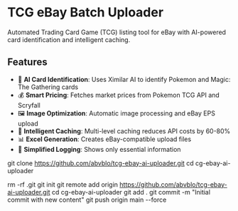 # TCG eBay Batch Uploader

Automated Trading Card Game (TCG) listing tool for eBay with AI-powered card identification and intelligent caching.

## Features

- 🤖 **AI Card Identification**: Uses Ximilar AI to identify Pokemon and Magic: The Gathering cards
- 💰 **Smart Pricing**: Fetches market prices from Pokemon TCG API and Scryfall
- 🖼️ **Image Optimization**: Automatic image processing and eBay EPS upload
- 💾 **Intelligent Caching**: Multi-level caching reduces API costs by 60-80%
- 📊 **Excel Generation**: Creates eBay-compatible upload files
- 🎯 **Simplified Logging**: Shows only essential information

git clone https://github.com/abvblo/tcg-ebay-ai-uploader.git
cd cg-ebay-ai-uploader

rm -rf .git
git init
git remote add origin https://github.com/abvblo/tcg-ebay-ai-uploader.git
cd cg-ebay-ai-uploader
git add .
git commit -m "Initial commit with new content"
git push origin main --force